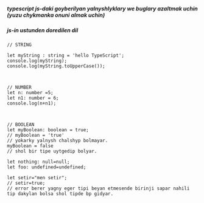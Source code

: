 ##### typescript js-daki goyberilyan yalnyshlyklary we buglary azaltmak uchin (yuzu chykmanka onuni almak uchin)
##### js-in ustunden doredilen dil
```
// STRING

let myString : string = 'hello TypeScript';
console.log(myString);
console.log(myString.toUpperCase());



// NUMBER
let n: number =5;
let n1: number = 6;
console.log(n+n1);



// BOOLEAN
let myBoolean: boolean = true;
// myBoolean = 'true' 
// yokarky yalnysh chalshyp bolmayar.
myBoolean = false
// shol bir tipe uytgedip bolyar.

let nothing: null=null;
let foo: undefined=undefined;

let setir="men setir";
// setir=true;
// error berer yagny eger tipi beyan etmesende birinji sapar nahili tip dakylan bolsa shol tipde bp gidyar.
```
